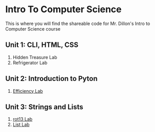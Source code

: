 # Intro To Computer Science
This is where you will find the shareable code for Mr. Dillon's Intro to Computer Science course

## Unit 1: CLI, HTML, CSS
1. Hidden Treasure Lab
2. Refrigerator Lab

## Unit 2: Introduction to Pyton
1. [Efficiency Lab](https://github.com/JimmyDillon-CS/EfficiencyLab)

## Unit 3: Strings and Lists
1. [rot13 Lab](https://github.com/JimmyDillon-CS/rot13)
2. [List Lab](https://github.com/JimmyDillon-CS/list_lab)

